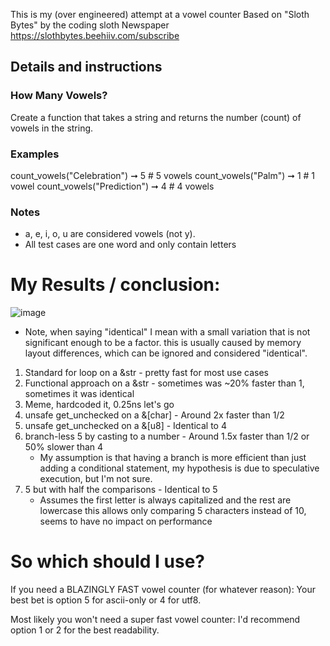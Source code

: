 
This is my (over engineered) attempt at a vowel counter
Based on "Sloth Bytes" by the coding sloth
Newspaper https://slothbytes.beehiiv.com/subscribe

## Details and instructions
### How Many Vowels?

Create a function that takes a string and returns the number (count) of vowels in the string.

### Examples

count_vowels("Celebration") ➞ 5 # 5 vowels
count_vowels("Palm") ➞ 1 # 1 vowel
count_vowels("Prediction") ➞ 4 # 4 vowels

### Notes

- a, e, i, o, u are considered vowels (not y).
- All test cases are one word and only contain letters

# My Results / conclusion:
![image](https://github.com/Kyren223/vowel_couhter/assets/52241860/9b72839a-05b7-4c77-946f-45de36e0d4d4)

* Note, when saying "identical" I mean with a
  small variation that is not significant enough to be a factor.
  this is usually caused by memory layout differences, which can be ignored and considered "identical".

1. Standard for loop on a &str - pretty fast for most use cases
2. Functional approach on a &str - sometimes was ~20% faster than 1, sometimes it was identical
3. Meme, hardcoded it, 0.25ns let's go
4. unsafe get_unchecked on a &[char] - Around 2x faster than 1/2
5. unsafe get_unchecked on a &[u8] - Identical to 4
6. branch-less 5 by casting to a number - Around 1.5x faster than 1/2 or 50% slower than 4
   * My assumption is that having a branch is more efficient than just adding a conditional
     statement, my hypothesis is due to speculative execution, but I'm not sure.
7. 5 but with half the comparisons - Identical to 5
   * Assumes the first letter is always capitalized and the rest are lowercase
     this allows only comparing 5 characters instead of 10, seems to have no impact on performance

# So which should I use?
If you need a BLAZINGLY FAST vowel counter (for whatever reason):
Your best bet is option 5 for ascii-only or 4 for utf8.

Most likely you won't need a super fast vowel counter:
I'd recommend option 1 or 2 for the best readability.

